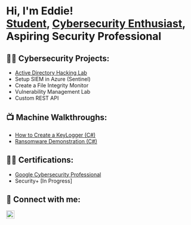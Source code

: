 <h1>Hi, I'm Eddie! <br/><a href="https://github.com/ebfmm">Student</a>, <a href="https://www.linkedin.com/in/ebfm/">Cybersecurity Enthusiast</a>, Aspiring Security Professional</h1>

<h2>👨‍💻 Cybersecurity Projects:</h2>

- [Active Directory Hacking Lab](http://replaceurl)
- Setup SIEM in Azure (Sentinel)
- Create a File Integrity Monitor
- Vulnerability Management Lab
- Custom REST API
 
<h2>📺 Machine Walkthroughs:</h2>

- [How to Create a KeyLogger (C#)](https://www.youtube.com/watch?v=N-L9hklSlNk)
- [Ransomware Demonstration (C#)](https://www.youtube.com/watch?v=OfvdQeh79s0)
  

<h2>👨‍💻 Certifications:</h2>

  - [Google Cybersecurity Professional](http://REPLACEURL)
  - Security+ [In Progress]



<h2> 🤳 Connect with me:</h2>



[<img align="left" alt="JoshMadakor | LinkedIn" width="22px" src="https://cdn.jsdelivr.net/npm/simple-icons@v3/icons/linkedin.svg" />][linkedin]



[linkedin]: https://linkedin.com/in/ebfm

